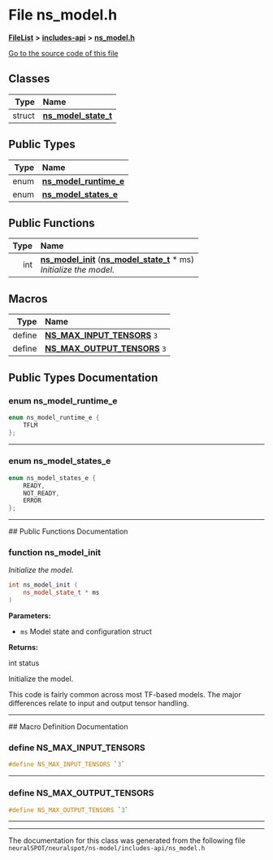 

# File ns\_model.h



[**FileList**](files.md) **>** [**includes-api**](dir_4cff3ad1ea11578e3df8271aa3d25e93.md) **>** [**ns\_model.h**](ns__model_8h.md)

[Go to the source code of this file](ns__model_8h_source.md)


















## Classes

| Type | Name |
| ---: | :--- |
| struct | [**ns\_model\_state\_t**](structns__model__state__t.md) <br> |


## Public Types

| Type | Name |
| ---: | :--- |
| enum  | [**ns\_model\_runtime\_e**](#enum-ns_model_runtime_e)  <br> |
| enum  | [**ns\_model\_states\_e**](#enum-ns_model_states_e)  <br> |




















## Public Functions

| Type | Name |
| ---: | :--- |
|  int | [**ns\_model\_init**](#function-ns_model_init) ([**ns\_model\_state\_t**](structns__model__state__t.md) \* ms) <br>_Initialize the model._  |



























## Macros

| Type | Name |
| ---: | :--- |
| define  | [**NS\_MAX\_INPUT\_TENSORS**](ns__model_8h.md#define-ns_max_input_tensors)  `3`<br> |
| define  | [**NS\_MAX\_OUTPUT\_TENSORS**](ns__model_8h.md#define-ns_max_output_tensors)  `3`<br> |

## Public Types Documentation




### enum ns\_model\_runtime\_e 

```C++
enum ns_model_runtime_e {
    TFLM
};
```




<hr>



### enum ns\_model\_states\_e 

```C++
enum ns_model_states_e {
    READY,
    NOT_READY,
    ERROR
};
```




<hr>
## Public Functions Documentation




### function ns\_model\_init 

_Initialize the model._ 
```C++
int ns_model_init (
    ns_model_state_t * ms
) 
```





**Parameters:**


* `ms` Model state and configuration struct 



**Returns:**

int status


Initialize the model.


This code is fairly common across most TF-based models. The major differences relate to input and output tensor handling. 


        

<hr>
## Macro Definition Documentation





### define NS\_MAX\_INPUT\_TENSORS 

```C++
#define NS_MAX_INPUT_TENSORS `3`
```




<hr>



### define NS\_MAX\_OUTPUT\_TENSORS 

```C++
#define NS_MAX_OUTPUT_TENSORS `3`
```




<hr>

------------------------------
The documentation for this class was generated from the following file `neuralSPOT/neuralspot/ns-model/includes-api/ns_model.h`

